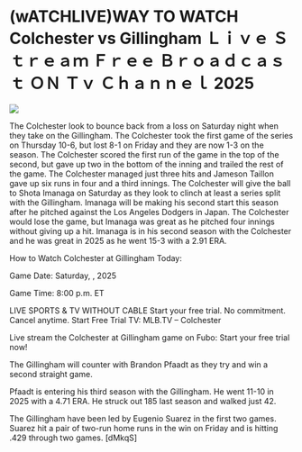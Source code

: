# (wATCHLIVE)WAY TO WATCH Colchester vs Gillingham Ｌｉｖｅ Ｓｔｒｅａｍ Ｆｒｅｅ Ｂｒｏａｄｃａｓｔ ＯＮ Ｔｖ Ｃｈａｎｎｅｌ  2025  
  
  
[![](https://i.imgur.com/qSNzIqt.png)](https://movie.rssnews.media/MOGapSMd.php)  
  
The Colchester look to bounce back from a loss on Saturday night when they take on the Gillingham. The Colchester took the first game of the series on Thursday 10-6, but lost 8-1 on Friday and they are now 1-3 on the season. The Colchester scored the first run of the game in the top of the second, but gave up two in the bottom of the inning and trailed the rest of the game. The Colchester managed just three hits and Jameson Taillon gave up six runs in four and a third innings. The Colchester will give the ball to Shota Imanaga on Saturday as they look to clinch at least a series split with the Gillingham. Imanaga will be making his second start this season after he pitched against the Los Angeles Dodgers in Japan. The Colchester would lose the game, but Imanaga was great as he pitched four innings without giving up a hit. Imanaga is in his second season with the Colchester and he was great in 2025 as he went 15-3 with a 2.91 ERA.

How to Watch Colchester at Gillingham Today:

Game Date: Saturday, , 2025

Game Time: 8:00 p.m. ET

LIVE SPORTS & TV WITHOUT CABLE
Start your free trial. No commitment. Cancel anytime.
Start Free Trial
TV: MLB.TV – Colchester

Live stream the Colchester at Gillingham game on Fubo: Start your free trial now!

The Gillingham will counter with Brandon Pfaadt as they try and win a second straight game.

Pfaadt is entering his third season with the Gillingham. He went 11-10 in 2025 with a 4.71 ERA. He struck out 185 last season and walked just 42.

The Gillingham have been led by Eugenio Suarez in the first two games. Suarez hit a pair of two-run home runs in the win on Friday and is hitting .429 through two games. [dMkqS]